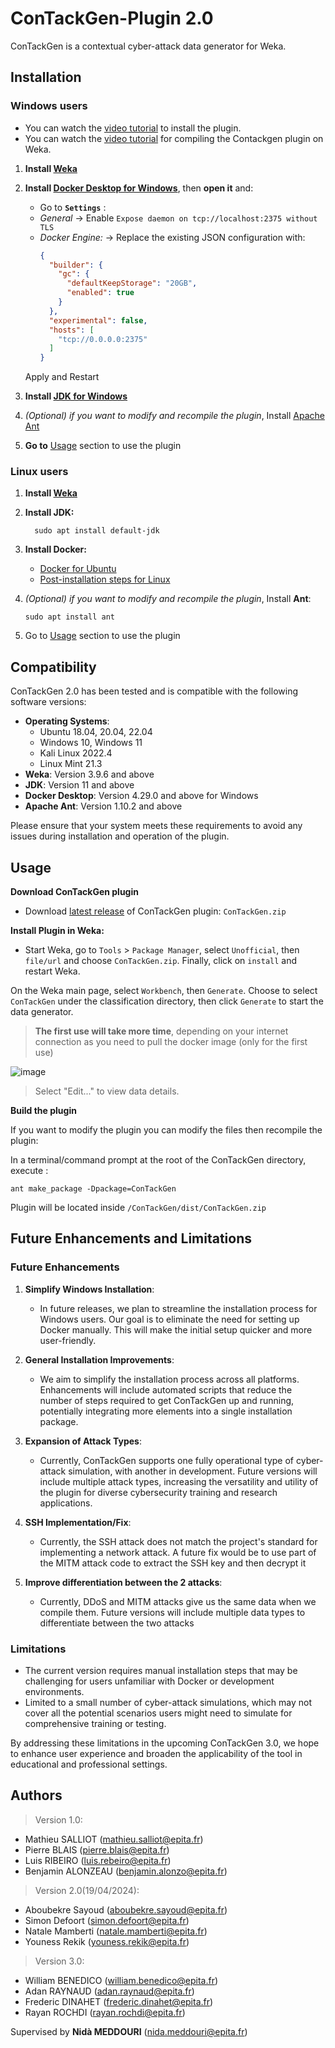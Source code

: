 # ConTackGen-Plugin 2.0
ConTackGen is a contextual cyber-attack data generator for Weka.

## Installation

### Windows users
- You can watch the [video tutorial](https://youtu.be/nEsO7w1M3VI) to install the plugin.
- You can watch the [video tutorial](https://www.youtube.com/watch?v=bdFugbQBLxA&ab_channel=AdanRaynaud) for compiling the Contackgen plugin on Weka.

1. **Install [Weka](https://waikato.github.io/weka-wiki/downloading_weka/)**

2. **Install [Docker Desktop for Windows](https://docs.docker.com/desktop/install/windows-install/)**, then **open it** and:
   - Go to **`Settings`** : 
   - *General* -> Enable ``Expose daemon on tcp://localhost:2375 without TLS``
   - *Docker Engine:* -> Replace the existing JSON configuration with:
     ```json
     {
       "builder": {
         "gc": {
           "defaultKeepStorage": "20GB",
           "enabled": true
         }
       },
       "experimental": false,
       "hosts": [
         "tcp://0.0.0.0:2375"
       ]
     }
     ```
    Apply and Restart

3. **Install [JDK for Windows](https://www.oracle.com/java/technologies/downloads/#jdk22-windows)**

4. *(Optional) if you want to modify and recompile the plugin*, Install [Apache Ant](https://ant.apache.org/manual/install.html)

5. **Go to** [Usage](#usage) section to use the plugin

### Linux users

1. **Install [Weka](https://waikato.github.io/weka-wiki/downloading_weka/)**

2. **Install JDK:**
   ```
     sudo apt install default-jdk
   ```
3. **Install Docker:**
   - [Docker for Ubuntu](https://docs.docker.com/engine/install/ubuntu/)
   - [Post-installation steps for Linux](https://docs.docker.com/engine/install/linux-postinstall/)

4. *(Optional) if you want to modify and recompile the plugin*, Install **Ant**:
   ```
   sudo apt install ant
   ```

5. Go to [Usage](#usage) section to use the plugin

## Compatibility

ConTackGen 2.0 has been tested and is compatible with the following software versions:
- **Operating Systems**:
  - Ubuntu 18.04, 20.04, 22.04
  - Windows 10, Windows 11
  - Kali Linux 2022.4 
  - Linux Mint 21.3
- **Weka**: Version 3.9.6 and above
- **JDK**: Version 11 and above
- **Docker Desktop**: Version 4.29.0 and above for Windows
- **Apache Ant**: Version 1.10.2 and above

Please ensure that your system meets these requirements to avoid any issues during installation and operation of the plugin.

## Usage
**Download ConTackGen plugin**
- Download [latest release](https://github.com/HyperLan-git/ConTackGen-Plugin/releases) of ConTackGen plugin: `ConTackGen.zip`


**Install Plugin in Weka:**

   - Start Weka, go to `Tools` > `Package Manager`, select `Unofficial`, then `file/url` and choose `ConTackGen.zip`. Finally, click on `install` and restart Weka.

On the Weka main page, select `Workbench`, then `Generate`. Choose to select `ConTackGen` under the classification directory, then click `Generate` to start the data generator.
> **The first use will take more time**, depending on your internet connection as you need to pull the docker image (only for the first use)

![image](https://github.com/HyperLan-git/ConTackGen-Plugin/assets/60754866/0872381e-9ca9-4ccd-839f-06ae546c2bde)
> Select "Edit..." to view data details.

**Build the plugin**

If you want to modify the plugin you can modify the files then recompile the plugin:

In a terminal/command prompt at the root of the ConTackGen directory, execute :
```
ant make_package -Dpackage=ConTackGen
```
Plugin will be located inside `/ConTackGen/dist/ConTackGen.zip`

## Future Enhancements and Limitations

### Future Enhancements
1. **Simplify Windows Installation**:
   - In future releases, we plan to streamline the installation process for Windows users. Our goal is to eliminate the need for setting up Docker manually. This will make the initial setup quicker and more user-friendly.

2. **General Installation Improvements**:
   - We aim to simplify the installation process across all platforms. Enhancements will include automated scripts that reduce the number of steps required to get ConTackGen up and running, potentially integrating more elements into a single installation package.

3. **Expansion of Attack Types**:
   - Currently, ConTackGen supports one fully operational type of cyber-attack simulation, with another in development. Future versions will include multiple attack types, increasing the versatility and utility of the plugin for diverse cybersecurity training and research applications.

4. **SSH Implementation/Fix**:
   - Currently, the SSH attack does not match the project's standard for implementing a network attack. A future fix would be to use part of the MITM attack code to extract the SSH key and then decrypt it

5. **Improve differentiation between the 2 attacks**:
   - Currently, DDoS and MITM attacks give us the same data when we compile them. Future versions will include multiple data types to differentiate between the two attacks


### Limitations
- The current version requires manual installation steps that may be challenging for users unfamiliar with Docker or development environments.
- Limited to a small number of cyber-attack simulations, which may not cover all the potential scenarios users might need to simulate for comprehensive training or testing.

By addressing these limitations in the upcoming ConTackGen 3.0, we hope to enhance user experience and broaden the applicability of the tool in educational and professional settings.

## Authors
> Version 1.0:
- Mathieu SALLIOT (mathieu.salliot@epita.fr)
- Pierre BLAIS (pierre.blais@epita.fr)
- Luis RIBEIRO (luis.rebeiro@epita.fr)
- Benjamin ALONZEAU (benjamin.alonzo@epita.fr)

> Version 2.0(19/04/2024):
- Aboubekre Sayoud (aboubekre.sayoud@epita.fr)
- Simon Defoort (simon.defoort@epita.fr)
- Natale Mamberti (natale.mamberti@epita.fr)
- Youness Rekik (youness.rekik@epita.fr)

> Version 3.0:
- William BENEDICO (william.benedico@epita.fr)
- Adan RAYNAUD (adan.raynaud@epita.fr)
- Frederic DINAHET (frederic.dinahet@epita.fr)
- Rayan ROCHDI (rayan.rochdi@epita.fr)

Supervised by **Nidà MEDDOURI** (nida.meddouri@epita.fr)
